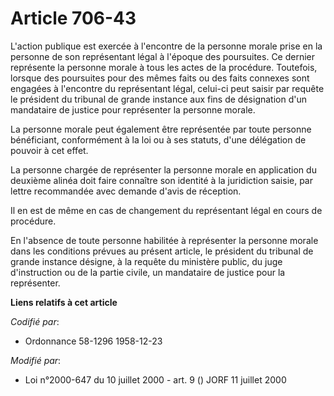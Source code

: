 # Article 706-43

L'action publique est exercée à l'encontre de la personne morale prise en la personne de son représentant légal à l'époque
des poursuites. Ce dernier représente la personne morale à tous les actes de la procédure. Toutefois, lorsque des poursuites
pour des mêmes faits ou des faits connexes sont engagées à l'encontre du représentant légal, celui-ci peut saisir par requête
le président du tribunal de grande instance aux fins de désignation d'un mandataire de justice pour représenter la personne
morale.

La personne morale peut également être représentée par toute personne bénéficiant, conformément à la loi ou à ses statuts,
d'une délégation de pouvoir à cet effet.

La personne chargée de représenter la personne morale en application du deuxième alinéa doit faire connaître son identité à
la juridiction saisie, par lettre recommandée avec demande d'avis de réception.

Il en est de même en cas de changement du représentant légal en cours de procédure.

En l'absence de toute personne habilitée à représenter la personne morale dans les conditions prévues au présent article, le
président du tribunal de grande instance désigne, à la requête du ministère public, du juge d'instruction ou de la partie
civile, un mandataire de justice pour la représenter.

**Liens relatifs à cet article**

_Codifié par_:

  - Ordonnance 58-1296 1958-12-23

_Modifié par_:

  - Loi n°2000-647 du 10 juillet 2000 - art. 9 () JORF 11 juillet 2000
